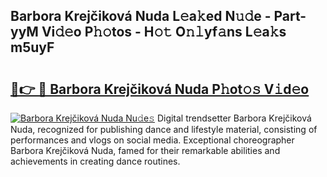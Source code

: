## Barbora Krejčiková Nuda L𝚎a𝚔ed N𝚞𝚍e - Part-yyM Vi𝚍𝚎o P𝚑𝚘tos - H𝚘𝚝 O𝚗𝚕yf𝚊ns L𝚎a𝚔s m5uyF

# <h2><a href="http://kfbtv5k.oniu.top/?m=Barbora+Krej%c4%8dikov%c3%a1+Nuda">🔗👉 🔴 Barbora Krejčiková Nuda P𝚑ot𝚘𝚜 V𝚒d𝚎o</a></h2>

[![Barbora Krejčiková Nuda Nu𝚍e𝚜](https://i.imgur.com/0qMVB7G.gif)](http://kfbtv5k.oniu.top/?m=Barbora+Krej%c4%8dikov%c3%a1+Nuda)
Digital trendsetter Barbora Krejčiková Nuda, recognized for publishing dance and lifestyle material, consisting of performances and vlogs on social media. Exceptional choreographer Barbora Krejčiková Nuda, famed for their remarkable abilities and achievements in creating dance routines.  
